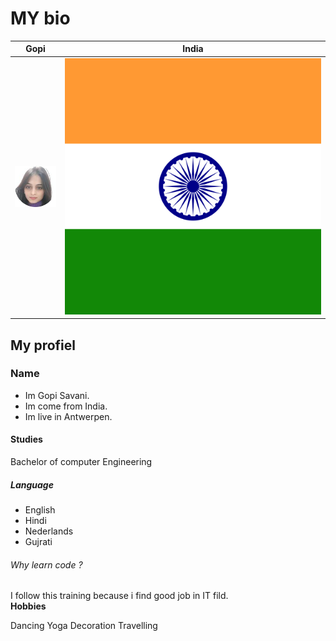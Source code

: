 # MY bio

| Gopi                        | India                                |
| --------------------------- | ------------------------------------ |
| ![gopi](../images/gopi.png) | ![india](/students-bio/flags/in.svg) |

## My profiel

### Name

- Im Gopi Savani.
- Im come from India.
- Im live in Antwerpen.

#### Studies

Bachelor of computer Engineering

##### Language

- English
- Hindi
- Nederlands
- Gujrati

###### Why learn code ?

I follow this training because i find good job in IT fild.  
**Hobbies**

Dancing Yoga Decoration Travelling
